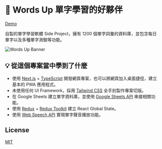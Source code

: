 # 📌 Words Up 單字學習的好夥伴

[Demo](https://waveciou-wordsup.vercel.app/)

自製的單字學習軟體 Side Project，擁有 1200 個單字詞彙的資料庫，並包含每日單字以及多種單字測驗等功能。

![Words Up Banner](https://user-images.githubusercontent.com/17502097/229435508-8e032985-b403-41d6-8429-b105559ef783.jpg 'Words Up Banner')

## 💡 從這個專案當中學到了什麼

- 使用 [Next.js](https://nextjs.org/) + [TypeScript](https://www.typescriptlang.org/) 開發網頁專案，也可以將網頁加入桌面捷徑，建立基本的 PWA 應用程式。
- 未使用任何 UI Framework，採用 [Tailwind CSS](https://tailwindcss.com/) 全手刻製作專案切版。
- 在 Google Sheets 建立單字資料庫，並使用 [Google Sheets API](https://developers.google.com/sheets/api) 串接相關功能。
- 使用 [Redux](https://redux.js.org/) + [Redux Toolkit](https://redux-toolkit.js.org/) 建立 React Global State。
- 使用 [Web Speech API](https://developer.mozilla.org/en-US/docs/Web/API/Web_Speech_API) 實現單字聲音播放功能。

## License

[MIT](https://github.com/waveciou/WordsUp/blob/main/LICENSE.md)
